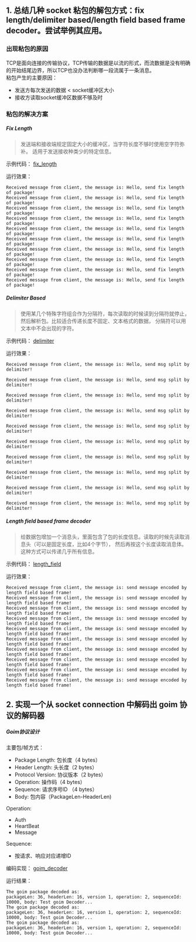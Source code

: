 
## 1. 总结几种 socket 粘包的解包方式：fix length/delimiter based/length field based frame decoder。尝试举例其应用。

### 出现粘包的原因

TCP是面向连接的传输协议，TCP传输的数据是以流的形式，而流数据是没有明确的开始结尾边界，所以TCP也没办法判断哪一段流属于一条消息。  
粘包产生的主要原因：
* 发送方每次发送的数据 < socket缓冲区大小  
* 接收方读取socket缓冲区数据不够及时

### 粘包的解决方案

##### Fix Length

> 发送端和接收端规定固定大小的缓冲区，当字符长度不够时使用空字符弥补。 适用于发送接收种类少的特定信息。

示例代码： 
[fix_length](./fix_length)

运行效果： 

```
Received message from client, the message is: Hello, send fix length of package!
Received message from client, the message is: Hello, send fix length of package!
Received message from client, the message is: Hello, send fix length of package!
Received message from client, the message is: Hello, send fix length of package!
Received message from client, the message is: Hello, send fix length of package!
Received message from client, the message is: Hello, send fix length of package!
Received message from client, the message is: Hello, send fix length of package!
Received message from client, the message is: Hello, send fix length of package!
Received message from client, the message is: Hello, send fix length of package!
Received message from client, the message is: Hello, send fix length of package!
```


##### Delimiter Based

> 使用某几个特殊字符组合作为分隔符，每次读取的时候读到分隔符就停止，然后解析包。比较适合传递长度不固定、文本格式的数据，
> 分隔符可以用文本中不会出现的字符。

示例代码：
[delimiter](./delimiter)

运行效果： 

```
Received message from client, the message is: Hello, send msg split by delimiter!

Received message from client, the message is: Hello, send msg split by delimiter!

Received message from client, the message is: Hello, send msg split by delimiter!

Received message from client, the message is: Hello, send msg split by delimiter!

Received message from client, the message is: Hello, send msg split by delimiter!

Received message from client, the message is: Hello, send msg split by delimiter!

Received message from client, the message is: Hello, send msg split by delimiter!

Received message from client, the message is: Hello, send msg split by delimiter!

Received message from client, the message is: Hello, send msg split by delimiter!

Received message from client, the message is: Hello, send msg split by delimiter!
```

##### Length field based frame decoder

> 给数据包增加一个消息头，里面包含了包的长度信息。读取的时候先读取消息头（可以是固定长度，比如4个字节），
> 然后再按这个长度读取消息体。这种方式可以传递几乎所有信息。

示例代码： 
[length_field](./length_field)

运行效果： 

```
Received message from client, the message is: send message encoded by length field based frame!
Received message from client, the message is: send message encoded by length field based frame!
Received message from client, the message is: send message encoded by length field based frame!
Received message from client, the message is: send message encoded by length field based frame!
Received message from client, the message is: send message encoded by length field based frame!
Received message from client, the message is: send message encoded by length field based frame!
Received message from client, the message is: send message encoded by length field based frame!
Received message from client, the message is: send message encoded by length field based frame!
Received message from client, the message is: send message encoded by length field based frame!
Received message from client, the message is: send message encoded by length field based frame!
```



## 2. 实现一个从 socket connection 中解码出 goim 协议的解码器

##### Goim协议设计

主要包/帧方式： 

* Package Length: 包长度（4 bytes）
* Header Length: 头长度（2 bytes）
* Protocol Version: 协议版本（2 bytes）
* Operation: 操作码（4 bytes）
* Sequence: 请求序号ID （4 bytes）
* Body: 包内容（PackageLen-HeaderLen)

Operation: 

* Auth
* HeartBeat
* Message

Sequence: 

* 按请求、响应对应递增ID

编码实现： 
[goim_decoder](./goim_decoder)

运行结果：
```
The goim package decoded as:
packageLen: 36, headerLen: 16, version 1, operation: 2, sequenceId: 10000, body: Test goim Decoder...
The goim package decoded as:
packageLen: 36, headerLen: 16, version 1, operation: 2, sequenceId: 10000, body: Test goim Decoder...
The goim package decoded as:
packageLen: 36, headerLen: 16, version 1, operation: 2, sequenceId: 10000, body: Test goim Decoder...
```








